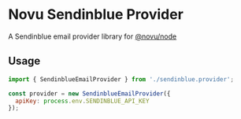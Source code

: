 # Novu Sendinblue Provider

A Sendinblue email provider library for [@novu/node](https://github.com/notifirehq/novu)

## Usage

```javascript
import { SendinblueEmailProvider } from './sendinblue.provider';

const provider = new SendinblueEmailProvider({
  apiKey: process.env.SENDINBLUE_API_KEY
});
```
